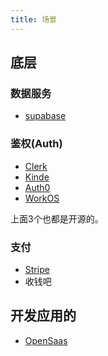 ```yaml
---
title: 场景
---
```

## 底层
### 数据服务
* [supabase](./supabase.md)

### 鉴权(Auth)
* [Clerk](auth/clerk.md)
* [Kinde](./auth/kinde.md)
* [Auth0](./auth/auth0.md)
* [WorkOS](./auth/workos.md)

上面3个也都是开源的。

### 支付
* [Stripe](../../../../3-make/product/good-product-research/stripe/readme.md)
* 收钱吧

## 开发应用的
* [OpenSaas](./openSaaS.md)